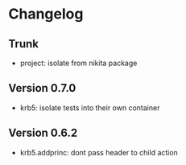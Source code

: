 
# Changelog

## Trunk

* project: isolate from nikita package

## Version 0.7.0

* krb5: isolate tests into their own container

## Version 0.6.2

* krb5.addprinc: dont pass header to child action
